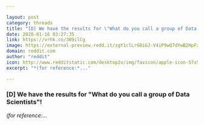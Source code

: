 ```yaml
---

layout: post
category: threads
title: "[D] We have the results for \"What do you call a group of Data Scientists\"!"
date: 2020-01-16 03:27:35
link: https://vrhk.co/389ilCg
image: https://external-preview.redd.it/zgY1clLrG8iGJ-V4iP9wQ7dYwB2HpFzFkKaSj6QyNqo.jpg?width=590&height=308.90052356&auto=webp&s=cfa8ab8efb70930b1c21915fc1b8cce103eb2dbe
domain: reddit.com
author: "reddit"
icon: http://www.redditstatic.com/desktop2x/img/favicon/apple-icon-57x57.png
excerpt: "*(for reference:*..."

---
```


### [D] We have the results for "What do you call a group of Data Scientists"!

*(for reference:*...